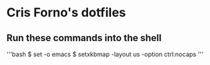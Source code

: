 # Cris Forno's dotfiles

## Run these commands into the shell

'''bash
$ set -o emacs
$ setxkbmap -layout us -option ctrl:nocaps
'''
